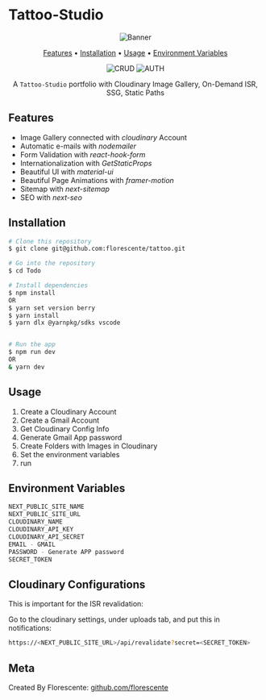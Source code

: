 # Tattoo-Studio

<div align="center">

![Banner](/public/Todo.png?raw=true)

[Features](#features) •
[Installation](#installation) •
[Usage](#usage) •
[Environment Variables](#environment-variables)

![CRUD](/public/CRUD.gif)
![AUTH](/public/Authentification.gif)

A `Tattoo-Studio` portfolio with Cloudinary Image Gallery, On-Demand ISR, SSG, Static Paths

</div>

## Features

- Image Gallery connected with _cloudinary_ Account
- Automatic e-mails with _nodemailer_
- Form Validation with _react-hook-form_
- Internationalization with _GetStaticProps_
- Beautiful UI with _material-ui_
- Beautiful Page Animations with _framer-motion_
- Sitemap with _next-sitemap_
- SEO with _next-seo_

## Installation

```sh
# Clone this repository
$ git clone git@github.com:florescente/tattoo.git

# Go into the repository
$ cd Todo

# Install dependencies
$ npm install
OR
$ yarn set version berry
$ yarn install
$ yarn dlx @yarnpkg/sdks vscode


# Run the app
$ npm run dev
OR
& yarn dev
```

## Usage

1. Create a Cloudinary Account
2. Create a Gmail Account
3. Get Cloudinary Config Info
4. Generate Gmail App password
5. Create Folders with Images in Cloudinary
6. Set the environment variables
7. run

## Environment Variables

```bash
NEXT_PUBLIC_SITE_NAME
NEXT_PUBLIC_SITE_URL
CLOUDINARY_NAME
CLOUDINARY_API_KEY
CLOUDINARY_API_SECRET
EMAIL - GMAIL
PASSWORD - Generate APP password
SECRET_TOKEN
```

## Cloudinary Configurations

This is important for the ISR revalidation:

Go to the cloudinary settings, under uploads tab, and put this in notifications:

```bash
https://<NEXT_PUBLIC_SITE_URL>/api/revalidate?secret=<SECRET_TOKEN>
```

## Meta

Created By Florescente:
[github.com/florescente](https://github.com/florescente)
